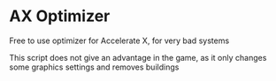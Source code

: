 # AX Optimizer

Free to use optimizer for Accelerate X, for very bad systems

This script does not give an advantage in the game, as it only changes some graphics settings and removes buildings
